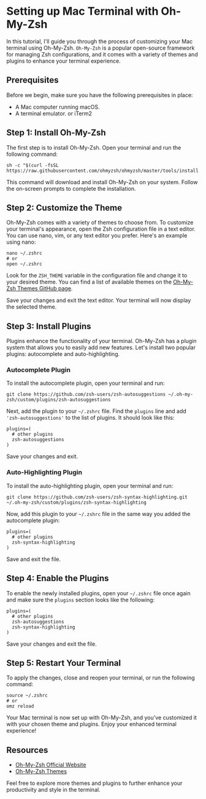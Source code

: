 # **Setting up Mac Terminal with Oh-My-Zsh**

In this tutorial, I'll guide you through the process of customizing your Mac terminal using Oh-My-Zsh. 
`Oh-My-Zsh` is a popular open-source framework for managing Zsh configurations, and it comes with a variety of themes and plugins to enhance your terminal experience.

## **Prerequisites**

Before we begin, make sure you have the following prerequisites in place:

- A Mac computer running macOS.
- A terminal emulator. or iTerm2

## **Step 1: Install Oh-My-Zsh**

The first step is to install Oh-My-Zsh. Open your terminal and run the following command:

```shell
sh -c "$(curl -fsSL https://raw.githubusercontent.com/ohmyzsh/ohmyzsh/master/tools/install.sh)"
```

This command will download and install Oh-My-Zsh on your system. Follow the on-screen prompts to complete the installation.

## **Step 2: Customize the Theme**

Oh-My-Zsh comes with a variety of themes to choose from. To customize your terminal's appearance, open the Zsh configuration file in a text editor. You can use nano, vim, or any text editor you prefer. Here's an example using nano:

```shell
nano ~/.zshrc
# or
open ~/.zshrc
```

Look for the `ZSH_THEME` variable in the configuration file and change it to your desired theme. You can find a list of available themes on the [Oh-My-Zsh Themes GitHub page](https://github.com/ohmyzsh/ohmyzsh/wiki/Themes).

Save your changes and exit the text editor. Your terminal will now display the selected theme.

## **Step 3: Install Plugins**

Plugins enhance the functionality of your terminal. Oh-My-Zsh has a plugin system that allows you to easily add new features. Let's install two popular plugins: autocomplete and auto-highlighting.

### **Autocomplete Plugin**

To install the autocomplete plugin, open your terminal and run:

```shell
git clone https://github.com/zsh-users/zsh-autosuggestions ~/.oh-my-zsh/custom/plugins/zsh-autosuggestions
```

Next, add the plugin to your `~/.zshrc` file. Find the `plugins` line and add `'zsh-autosuggestions'` to the list of plugins. It should look like this:

```shell
plugins=(
  # other plugins
  zsh-autosuggestions
)
```

Save your changes and exit.

### **Auto-Highlighting Plugin**

To install the auto-highlighting plugin, open your terminal and run:

```shell
git clone https://github.com/zsh-users/zsh-syntax-highlighting.git ~/.oh-my-zsh/custom/plugins/zsh-syntax-highlighting
```

Now, add this plugin to your `~/.zshrc` file in the same way you added the autocomplete plugin:

```shell
plugins=(
  # other plugins
  zsh-syntax-highlighting
)
```

Save and exit the file.

## **Step 4: Enable the Plugins**

To enable the newly installed plugins, open your `~/.zshrc` file once again and make sure the `plugins` section looks like the following:

```shell
plugins=(
  # other plugins
  zsh-autosuggestions
  zsh-syntax-highlighting
)
```

Save your changes and exit the file.

## **Step 5: Restart Your Terminal**

To apply the changes, close and reopen your terminal, or run the following command:

```shell
source ~/.zshrc
# or
omz reload 
```

Your Mac terminal is now set up with Oh-My-Zsh, and you've customized it with your chosen theme and plugins. Enjoy your enhanced terminal experience!

## **Resources**

- [Oh-My-Zsh Official Website](https://ohmyz.sh)
- [Oh-My-Zsh Themes](https://github.com/ohmyzsh/ohmyzsh/wiki/Themes)


Feel free to explore more themes and plugins to further enhance your productivity and style in the terminal.